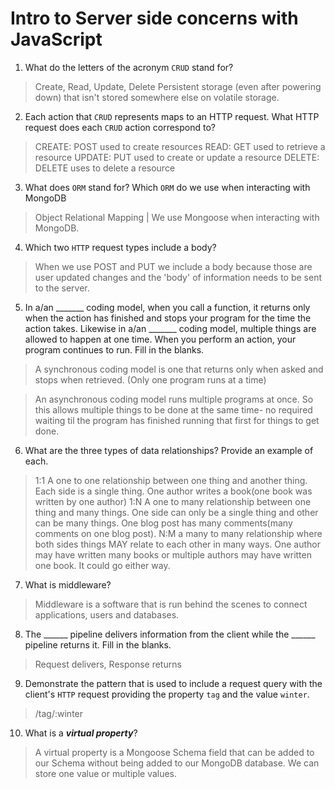# Intro to Server side concerns with JavaScript
01. What do the letters of the acronym `CRUD` stand for?

  > Create, Read, Update, Delete 
  Persistent storage (even after powering down) that isn't stored somewhere else on volatile storage.

02. Each action that `CRUD` represents maps to an HTTP request. What HTTP request does each `CRUD` action correspond to?

  > CREATE: POST used to create resources
    READ: GET used to retrieve a resource 
    UPDATE: PUT used to create or update a resource 
    DELETE: DELETE uses to delete a resource 

03. What does `ORM` stand for? Which `ORM` do we use when interacting with MongoDB

  > Object Relational Mapping | We use Mongoose when interacting with MongoDB.

04. Which two `HTTP` request types include a body?

  > When we use POST and PUT we include a body because those are user updated changes and the 'body'  of information needs to be sent to the server. 

05. In a/an _______ coding model, when you call a function, it returns only when the action has finished and stops your program for the time the action takes. Likewise in a/an _______ coding model, multiple things are allowed to happen at one time. When you perform an action, your program continues to run.  Fill in the blanks.

  > A synchronous coding  model is one that returns only when asked and stops when retrieved. (Only one program runs at a time)

  >An asynchronous coding model runs multiple programs at once. So this allows multiple things to be done at the same time- no required waiting til the program has finished running that first for things to get done. 

06. What are the three types of data relationships? Provide an example of each.

  > 1:1 A one to one relationship between one thing and another thing. Each side is a single thing. One author writes a book(one book was written by one author)
  >1:N A one to many relationship between one thing and many things. One side can only be a single thing and other can be many things. One blog post has many comments(many comments on one blog post).
  >N:M a many to many relationship where both sides things MAY relate to each other in many ways. One author may have written many books or multiple authors may have written one book. It could go either way. 

07. What is middleware?

  > Middleware is a software that is run behind the scenes to connect applications, users and databases. 

08. The ______ pipeline delivers information from the client while the ______ pipeline returns it. Fill in the blanks. 

  > Request delivers, Response returns 

09. Demonstrate the pattern that is used to include a request query with the client's `HTTP` request providing the property `tag` and the value `winter`.

  >/tag/:winter

10. What is a ***virtual property***?

  > A virtual property is a Mongoose Schema field that can be added to our Schema without being added to our MongoDB database. We can store one value or multiple values. 
